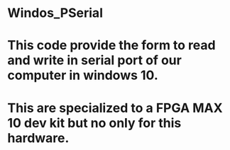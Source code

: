 # Windos_PSerial
# This code provide the form to read and write in serial port of our computer  in windows 10.
# This are specialized to a FPGA MAX 10 dev kit but no only for this hardware.
